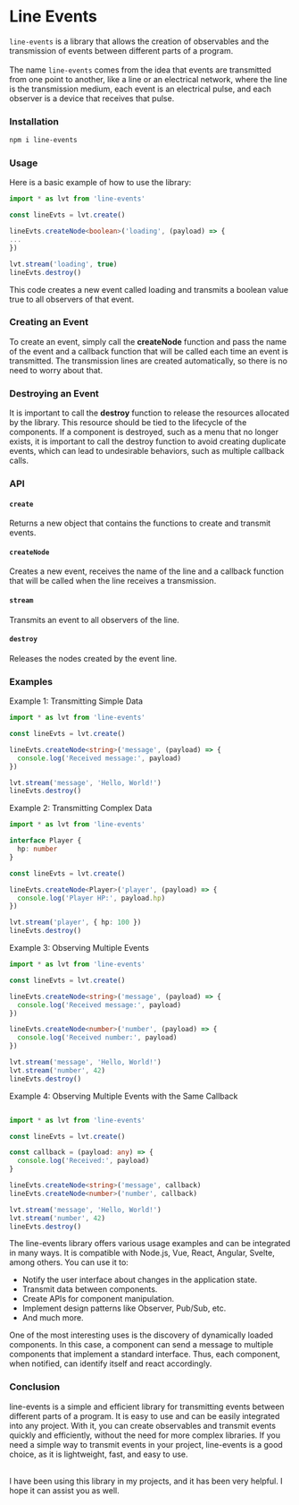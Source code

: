 # Line Events

`line-events` is a library that allows the creation of observables and the transmission of events between different parts of a program.
<br/><br/>The name `line-events` comes from the idea that events are transmitted from one point to another, like a line or an electrical network, where the line is the transmission medium, each event is an electrical pulse, and each observer is a device that receives that pulse.

### Installation

```bash
npm i line-events
```

### Usage
Here is a basic example of how to use the library:

```typescript
import * as lvt from 'line-events'

const lineEvts = lvt.create()

lineEvts.createNode<boolean>('loading', (payload) => {
...
})

lvt.stream('loading', true)
lineEvts.destroy()
```
This code creates a new event called loading and transmits a boolean value true to all observers of that event.
### Creating an Event
To create an event, simply call the **createNode** function and pass the name of the event and a callback function that will be called each time an event is transmitted. The transmission lines are created automatically, so there is no need to worry about that.
### Destroying an Event
It is important to call the **destroy** function to release the resources allocated by the library. This resource should be tied to the lifecycle of the components. If a component is destroyed, such as a menu that no longer exists, it is important to call the destroy function to avoid creating duplicate events, which can lead to undesirable behaviors, such as multiple callback calls.
### API

#### `create`
Returns a new object that contains the functions to create and transmit events.
#### `createNode`
Creates a new event, receives the name of the line and a callback function that will be called when the line receives a transmission.
#### `stream`
Transmits an event to all observers of the line.
#### `destroy`
Releases the nodes created by the event line.

### Examples
Example 1: Transmitting Simple Data
```typescript
import * as lvt from 'line-events'

const lineEvts = lvt.create()

lineEvts.createNode<string>('message', (payload) => {
  console.log('Received message:', payload)
})

lvt.stream('message', 'Hello, World!')
lineEvts.destroy()
```

Example 2: Transmitting Complex Data
```typescript
import * as lvt from 'line-events'

interface Player {
  hp: number
}

const lineEvts = lvt.create()

lineEvts.createNode<Player>('player', (payload) => {
  console.log('Player HP:', payload.hp)
})

lvt.stream('player', { hp: 100 })
lineEvts.destroy()
```

Example 3: Observing Multiple Events
```typescript
import * as lvt from 'line-events'

const lineEvts = lvt.create()

lineEvts.createNode<string>('message', (payload) => {
  console.log('Received message:', payload)
})

lineEvts.createNode<number>('number', (payload) => {
  console.log('Received number:', payload)
})

lvt.stream('message', 'Hello, World!')
lvt.stream('number', 42)
lineEvts.destroy()
```

Example 4: Observing Multiple Events with the Same Callback
```typescript

import * as lvt from 'line-events'

const lineEvts = lvt.create()

const callback = (payload: any) => {
  console.log('Received:', payload)
}

lineEvts.createNode<string>('message', callback)
lineEvts.createNode<number>('number', callback)

lvt.stream('message', 'Hello, World!')
lvt.stream('number', 42)
lineEvts.destroy()
```

The line-events library offers various usage examples and can be integrated in many ways. It is compatible with Node.js, Vue, React, Angular, Svelte, among others. You can use it to:  
- Notify the user interface about changes in the application state.
- Transmit data between components.
- Create APIs for component manipulation.
- Implement design patterns like Observer, Pub/Sub, etc.
- And much more.

One of the most interesting uses is the discovery of dynamically loaded components. In this case, a component can send a message to multiple components that implement a standard interface. Thus, each component, when notified, can identify itself and react accordingly.
### Conclusion
line-events is a simple and efficient library for transmitting events between different parts of a program. It is easy to use and can be easily integrated into any project. With it, you can create observables and transmit events quickly and efficiently, without the need for more complex libraries. If you need a simple way to transmit events in your project, line-events is a good choice, as it is lightweight, fast, and easy to use.

<br/>I have been using this library in my projects, and it has been very helpful. I hope it can assist you as well.